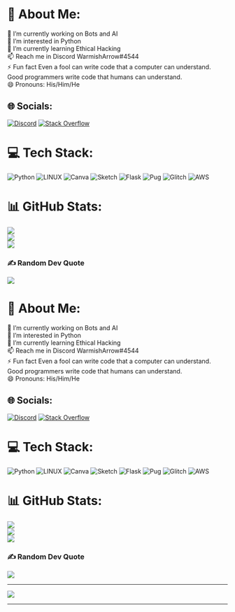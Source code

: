 # 💫 About Me:
🔭 I’m currently working on Bots and AI<br>👀 I’m interested in Python<br>🌱 I’m currently learning Ethical Hacking<br>📫 Reach me in Discord WarmishArrow#4544<br>⚡ Fun fact Even a fool can write code that a computer can understand. Good programmers write code that humans can understand.<br>😄 Pronouns: His/Him/He


## 🌐 Socials:
[![Discord](https://img.shields.io/badge/Discord-%237289DA.svg?logo=discord&logoColor=white)](https://discord.gg/WarmishArrow#4544) [![Stack Overflow](https://img.shields.io/badge/-Stackoverflow-FE7A16?logo=stack-overflow&logoColor=white)](https://stackoverflow.com/users/16429873) 

# 💻 Tech Stack:
![Python](https://img.shields.io/badge/python-3670A0?style=flat-square&logo=python&logoColor=ffdd54) ![LINUX](https://img.shields.io/badge/Linux-FCC624?style=flat-square&logo=linux&logoColor=black) ![Canva](https://img.shields.io/badge/Canva-%2300C4CC.svg?style=flat-square&logo=Canva&logoColor=white) ![Sketch](https://img.shields.io/badge/Sketch-FFB387?style=flat-square&logo=sketch&logoColor=black) ![Flask](https://img.shields.io/badge/flask-%23000.svg?style=flat-square&logo=flask&logoColor=white) ![Pug](https://img.shields.io/badge/Pug-FFF?style=flat-square&logo=pug&logoColor=A86454) ![Glitch](https://img.shields.io/badge/glitch-%233333FF.svg?style=flat-square&logo=glitch&logoColor=white) ![AWS](https://img.shields.io/badge/AWS-%23FF9900.svg?style=flat-square&logo=amazon-aws&logoColor=white)
# 📊 GitHub Stats:
![](https://github-readme-stats.vercel.app/api?username=WarmisharrowPy&theme=dark&hide_border=false&include_all_commits=true&count_private=false)<br/>
![](https://github-readme-streak-stats.herokuapp.com/?user=WarmisharrowPy&theme=dark&hide_border=false)<br/>
![](https://github-readme-stats.vercel.app/api/top-langs/?username=WarmisharrowPy&theme=dark&hide_border=false&include_all_commits=true&count_private=false&layout=compact)

### ✍️ Random Dev Quote
![](https://quotes-github-readme.vercel.app/api?type=vetical&theme=dark)

# 💫 About Me:
🔭 I’m currently working on Bots and AI<br>👀 I’m interested in Python<br>🌱 I’m currently learning Ethical Hacking<br>📫 Reach me in Discord WarmishArrow#4544<br>⚡ Fun fact Even a fool can write code that a computer can understand. Good programmers write code that humans can understand.<br>😄 Pronouns: His/Him/He


## 🌐 Socials:
[![Discord](https://img.shields.io/badge/Discord-%237289DA.svg?logo=discord&logoColor=white)](https://discord.gg/WarmishArrow#4544) [![Stack Overflow](https://img.shields.io/badge/-Stackoverflow-FE7A16?logo=stack-overflow&logoColor=white)](https://stackoverflow.com/users/16429873) 

# 💻 Tech Stack:
![Python](https://img.shields.io/badge/python-3670A0?style=flat-square&logo=python&logoColor=ffdd54) ![LINUX](https://img.shields.io/badge/Linux-FCC624?style=flat-square&logo=linux&logoColor=black) ![Canva](https://img.shields.io/badge/Canva-%2300C4CC.svg?style=flat-square&logo=Canva&logoColor=white) ![Sketch](https://img.shields.io/badge/Sketch-FFB387?style=flat-square&logo=sketch&logoColor=black) ![Flask](https://img.shields.io/badge/flask-%23000.svg?style=flat-square&logo=flask&logoColor=white) ![Pug](https://img.shields.io/badge/Pug-FFF?style=flat-square&logo=pug&logoColor=A86454) ![Glitch](https://img.shields.io/badge/glitch-%233333FF.svg?style=flat-square&logo=glitch&logoColor=white) ![AWS](https://img.shields.io/badge/AWS-%23FF9900.svg?style=flat-square&logo=amazon-aws&logoColor=white)
# 📊 GitHub Stats:
![](https://github-readme-stats.vercel.app/api?username=WarmisharrowPy&theme=dark&hide_border=false&include_all_commits=true&count_private=false)<br/>
![](https://github-readme-streak-stats.herokuapp.com/?user=WarmisharrowPy&theme=dark&hide_border=false)<br/>
![](https://github-readme-stats.vercel.app/api/top-langs/?username=WarmisharrowPy&theme=dark&hide_border=false&include_all_commits=true&count_private=false&layout=compact)

### ✍️ Random Dev Quote
![](https://quotes-github-readme.vercel.app/api?type=vetical&theme=dark)

---
[![](https://visitcount.itsvg.in/api?id=WarmisharrowPy&icon=2&color=12)](https://visitcount.itsvg.in)

<!-- Proudly created with GPRM ( https://gprm.itsvg.in ) -->
---
<!-- Proudly created with GPRM ( https://gprm.itsvg.in ) -->
